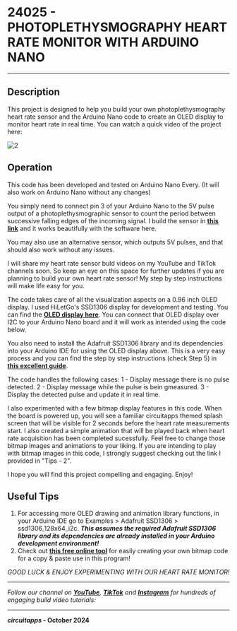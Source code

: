 # 24025 - PHOTOPLETHYSMOGRAPHY HEART RATE MONITOR WITH ARDUINO NANO
---
## Description
 This project is designed to help you build your own photoplethysmography heart rate sensor and the Arduino Nano code to create an OLED display to monitor heart rate in real time. You can watch a quick video of the project here:
        
![2][]
 
## Operation
 
This code has been developed and tested on Arduino Nano Every. (It will also work on Arduino Nano without any changes)

You simply need to connect pin 3 of your Arduino Nano to the 5V pulse output of a photoplethysmographic sensor to count the period between successive falling edges of the incoming signal. I build the sensor in **[this link][1]** and it works beautifully with the software here.

You may also use an alternative sensor, which outputs 5V pulses, and that should also work without any issues.

I will share my heart rate sensor buld videos on my YouTube and TikTok channels soon. So keep an eye on this space for further updates if you are planning to build your own heart rate sensor! My step by step instructions will make life easy for you.

The code takes care of all the visualization aspects on a 0.96 inch OLED display. I used HiLetGo's SSD1306 display for development and testing. You can find the **[OLED display here][3]**. You can connect that OLED display over I2C to your Arduino Nano board and it will work as intended using the code below.

You also need to install the Adafruit SSD1306 library and its dependencies into your Arduino IDE for using the OLED display above. This is a very easy process and you can find the step by step instructions (check Step 5) in **[this excellent guide][4]**.

The code handles the following cases:
1 - Display message there is no pulse detected.
2 - Display message while the pulse is bein gmeasured.
3 - Display the detected pulse and update it in real time.

I also experimented with a few bitmap display features in this code. When the board is powered up, you will see a familiar circuitapps themed splash screen that will be visible for 2 seconds before the heart rate measurements start. I also created a simple animation that will be played back when heart rate acquisition has been completed sucessfully. Feel free to change those bitmap images and animations to your liking. If you are intending to play
with bitmap images in this code, I strongly suggest checking out the link I provided in "Tips - 2".

I hope you will find this project compelling and engaging. Enjoy!

## Useful Tips
 
1. For accessing more OLED drawing and animation library functions, in your Arduino IDE go to Examples > Adafruit SSD1306 > ssd1306_128x64_i2c.
***This assumes the required Adafruit SSD1306 library and its dependencies are already installed in your Arduino development environment!***
2. Check out **[this free online tool][5]** for easily creating your own bitmap code for a copy & paste use in this program!


*GOOD LUCK & ENJOY EXPERIMENTING WITH OUR HEART RATE MONITOR!*


---
*Follow our channel on **[YouTube][6]**, **[TikTok][7]** and **[Instagram][8]** for hundreds of engaging build video tutorials:*

---

***circuitapps* - October 2024**

[1]: https://embedded-lab.com/blog/introducing-easy-pulse-a-diy-photoplethysmographic-sensor-for-measuring-heart-rate
[2]: ./HeartRate_Monitor_320x240_final.gif
[3]: www.amazon.com/dp/B06XRBYJR8
[4]: https://www.instructables.com/OLED-I2C-DISPLAY-WITH-ARDUINO-Tutorial/
[5]: https://javl.github.io/image2cpp/
[6]: www.youtube.com/@circuitapps
[7]: www.tiktok.com/@circuitappschannel
[8]: www.instagram.com/youtubecircuitapps
